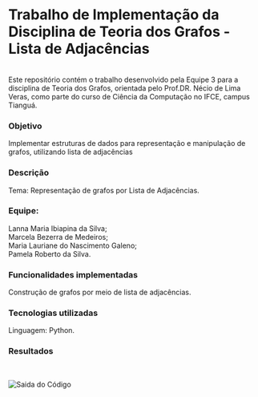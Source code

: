 <h1>Trabalho de Implementação da Disciplina de Teoria dos Grafos - Lista de Adjacências</h1><br>
Este repositório contém o trabalho desenvolvido pela Equipe 3 para a disciplina de Teoria dos Grafos, orientada pelo Prof.DR. Nécio de Lima Veras, como parte do curso de Ciência da Computação no IFCE, campus Tianguá.

<h3>Objetivo</h3>
Implementar estruturas de dados para representação e manipulação de grafos, utilizando lista de adjacências<br>

<h3>Descrição</h3>
Tema: Representação de grafos por Lista de Adjacências.<br>
  
<h3>Equipe:</h3>
Lanna Maria Ibiapina da Silva;<br>
Marcela Bezerra de Medeiros;<br>
Maria Lauriane do Nascimento Galeno;<br>
Pamela Roberto da Silva.<br>
  
<h3>Funcionalidades implementadas</h3>
Construção de grafos por meio de lista de adjacências.<br>

<h3>Tecnologias utilizadas</h3>
Linguagem: Python.<br>

<h3>Resultados</h3><br>

![Saida do Código](https://github.com/user-attachments/assets/0e1c6a56-39bb-4158-a11a-facc18bf5988)


